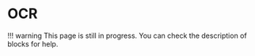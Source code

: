 # OCR

!!! warning
    This page is still in progress. You can check the description of blocks for help.
